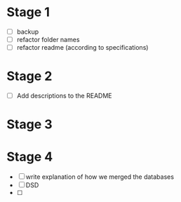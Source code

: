 # Stage 1

- [ ] backup
- [ ] refactor folder names
- [ ] refactor readme (according to specifications)

# Stage 2

- [ ] Add descriptions to the README

# Stage 3

# Stage 4

- [ ] write explanation of how we merged the databases
- [ ] DSD
- [ ] 